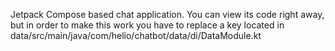 Jetpack Compose based chat application. You can view its code right away, but in order to make this work you have to replace a key located in data/src/main/java/com/helio/chatbot/data/di/DataModule.kt
